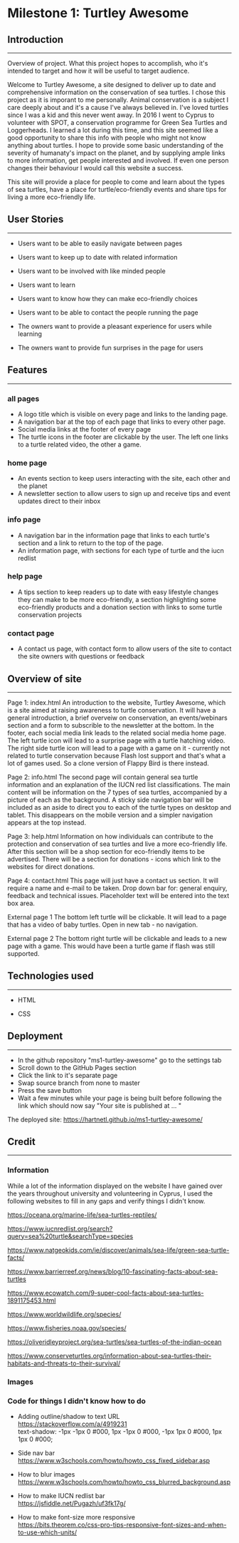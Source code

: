 # Milestone 1: Turtley Awesome 

## Introduction 

***

Overview of project. What this project hopes to accomplish, who it's intended to target and how it will be useful to target audience.

Welcome to Turtley Awesome, a site designed to deliver up to date and comprehensive information on the conservation of sea turtles.
I chose this project as it is imporant to me personally. Animal conservation is a subject I care deeply about and it's a cause I've always believed in. I've loved turtles since I was a kid and this never went away. In 2016 I went to Cyprus to volunteer with SPOT, a conservation programme for Green Sea Turtles and Loggerheads. I learned a lot during this time, and this site seemed like a good 
opportunity to share this info with people who might not know anything about turtles. I hope to provide some basic understanding of the severity of humanaty's impact on the planet, and by supplying ample links to more information, get people interested and involved.
If even one person changes their behaviour I would call this website a success.

This site will provide a place for people to come and learn about the types of sea turtles, have a place for turtle/eco-friendly events and share tips for living a more eco-friendly life. 

## User Stories 

***

- Users want to be able to easily navigate between pages  
- Users want to keep up to date with related information  
- Users want to be involved with like minded people
- Users want to learn 
- Users want to know how they can make eco-friendly choices
- Users want to be able to contact the people running the page

- The owners want to provide a pleasant experience for users while learning
- The owners want to provide fun surprises in the page for users

## Features

***

### all pages 

- A logo title which is visible on every page and links to the landing page.  
- A navigation bar at the top of each page that links to every other page.    
- Social media links at the footer of every page 
- The turtle icons in the footer are clickable by the user. The left one links to a turtle related video, the other a game.

### home page

- An events section to keep users interacting with the site, each other and the planet 
- A newsletter section to allow users to sign up and receive tips and event updates direct to their inbox

### info page

- A navigation bar in the information page that links to each turtle's section and a link to return to the top of the page.
- An information page, with sections for each type of turtle and the iucn redlist

### help page

- A tips section to keep readers up to date with easy lifestyle changes they can make to be more eco-friendly, a section highlighting some eco-friendly products and a donation section with links to some turtle conservation projects

### contact page

- A contact us page, with contact form to allow users of the site to contact the site owners with questions or feedback

## Overview of site 

*** 

Page 1: index.html
An introduction to the website, Turtley Awesome, which is a site aimed at raising awareness to turtle 
conservation. It will have a general introduction, a brief overveiw on conservation, an events/webinars 
section and a form to subscrible to the newsletter at the bottom.
In the footer, each social media link leads to the related social media home page. The left turtle icon will
lead to a surprise page with a turtle hatching video. The right side turtle icon will lead to a page with a game
on it - currently not related to turtle conservation because Flash lost support and that's what a lot of games used.
So a clone version of Flappy Bird is there instead.

Page 2: info.html
The second page will contain general sea turtle information and an explanation of the IUCN red list classifications. The main content will be information on the 7 types of sea turtles, accompanied by a picture of each as the background. A sticky side navigation bar will be included as an aside to direct you to each of the turtle types on desktop and tablet. This disappears on the mobile version and a simpler navigation appears at the top instead.

Page 3: help.html
Information on how individuals can contribute to the protection and conservation of sea turtles and live a more eco-friendly life.
After this section will be a shop section for eco-friendly items to be advertised.
There will be a section for donations - icons which link to the websites for direct donations.

Page 4: contact.html
This page will just have a contact us section. It will require a name and e-mail to be taken. Drop down bar for:
general enquiry, feedback and technical issues. Placeholder text will be entered into the text box area.

External page 1
The bottom left turtle will be clickable. It will lead to a page that has a video of baby turtles. 
Open in new tab - no navigation. 

External page 2
The bottom right turtle will be clickable and leads to a new page with a game. This would have been a turtle game if flash was still supported.


## Technologies used

*** 

- HTML

- CSS

## Deployment

***

- In the github repository "ms1-turtley-awesome" go to the settings tab
- Scroll down to the GitHub Pages section
- Click the link to it's separate page
- Swap source branch from none to master
- Press the save button
- Wait a few minutes while your page is being built before following the link which should now say "Your site is published at ... "

The deployed site: https://hartnetl.github.io/ms1-turtley-awesome/

## Credit

*** 

### Information

While a lot of the information displayed on the website I have gained over the years throughout university and volunteering in Cyprus, I used the following websites to fill in any gaps and verify things I didn't know. 

https://oceana.org/marine-life/sea-turtles-reptiles/       

https://www.iucnredlist.org/search?query=sea%20turtle&searchType=species           

https://www.natgeokids.com/ie/discover/animals/sea-life/green-sea-turtle-facts/          

https://www.barrierreef.org/news/blog/10-fascinating-facts-about-sea-turtles            

https://www.ecowatch.com/9-super-cool-facts-about-sea-turtles-1891175453.html           

https://www.worldwildlife.org/species/  

https://www.fisheries.noaa.gov/species/  

https://oliveridleyproject.org/sea-turtles/sea-turtles-of-the-indian-ocean  

https://www.conserveturtles.org/information-about-sea-turtles-their-habitats-and-threats-to-their-survival/  


### Images

### Code for things I didn't know how to do 

- Adding outline/shadow to text URL        
https://stackoverflow.com/a/4919231  
text-shadow: -1px -1px 0 #000, 1px -1px 0 #000, -1px 1px 0 #000, 1px 1px 0 #000;  


- Side nav bar            
https://www.w3schools.com/howto/howto_css_fixed_sidebar.asp  


- How to blur images         
https://www.w3schools.com/howto/howto_css_blurred_background.asp  


- How to make IUCN redlist bar              
https://jsfiddle.net/Pugazh/uf3fk17g/  


- How to make font-size more responsive            
https://bits.theorem.co/css-pro-tips-responsive-font-sizes-and-when-to-use-which-units/

